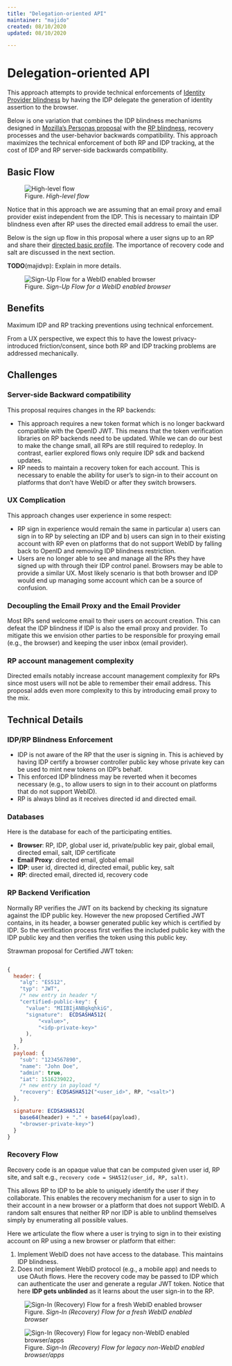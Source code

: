 ```yaml
---
title: "Delegation-oriented API"
maintainer: "majido"
created: 08/10/2020
updated: 08/10/2020

---
```



# Delegation-oriented API

This approach attempts to provide technical enforcements of [Identity Provider
blindness](glossary.md#identity-provider-blindness) by having the IDP delegate
the generation of identity assertion to the browser.

Below is one variation that combines the IDP blindness mechanisms designed in
[Mozilla’s Personas proposal](https://en.wikipedia.org/wiki/Mozilla_Persona)
with the [RP blindness](glossary.md#relying-party-blindness), recovery processes
and the user-behavior backwards compatibility. This approach maximizes the
technical enforcement of both RP and IDP tracking, at the cost of IDP and RP
server-side backwards compatibility.

## Basic Flow

<figure class="image">
  <img src="./static/delegation-api-flow.svg" alt="High-level flow" />
  <figcaption>Figure. <em>High-level flow</em></figcaption>
</figure>

Notice that in this approach we are assuming that an email proxy and email
provider exist independent from the IDP. This is necessary to maintain IDP
blindness even after RP uses the directed email address to email the user.

Below is the sign up flow in this proposal where a user signs up to an RP and
share their [directed basic profile](glossary.md#directed-basic-profile). The
importance of recovery code and salt are discussed in the next section.

**TODO**(majidvp): Explain in more details.

<figure class="image">
  <img src="./static/delegation-api-signup-flow.svg" alt="Sign-Up Flow for a WebID enabled browser" />
  <figcaption>Figure. <em>Sign-Up Flow for a WebID enabled browser</em></figcaption>
</figure>


## Benefits

Maximum IDP and RP tracking preventions using technical enforcement.

From a UX perspective, we expect this to have the lowest privacy-introduced
friction/consent, since both RP and IDP tracking problems are addressed
mechanically.


## Challenges

### Server-side Backward compatibility

This proposal requires changes in the RP backends:

- This approach requires a new token format which is no longer backward
  compatible with the OpenID JWT. This means that the token verification
  libraries on RP backends need to be updated. While we can do our best to make
  the change small, all RPs are  still required to redeploy. In contrast,
  earlier explored flows only require IDP sdk and backend updates.
- RP needs to maintain a recovery token for each account. This is necessary to
  enable the ability for user’s to sign-in to their account on platforms that
  don’t have WebID or after they switch browsers.

### UX Complication
This approach changes user experience in some respect:

- RP sign in experience would remain the same in particular a) users can sign in
  to RP by selecting an IDP and b) users can sign in to their existing account
  with RP even on platforms that do not support WebID by falling back to OpenID
  and removing IDP blindness restriction.
- Users are no longer able to see and manage all the RPs they have signed up
  with through their IDP control panel. Browsers may be able to provide a
  similar UX. Most likely scenario is that both browser and IDP would end up
  managing some account which can be a source of confusion.

### Decoupling the Email Proxy and the Email Provider

Most RPs send welcome email to their users on account creation. This can defeat
the IDP blindness if IDP is also the email proxy and provider. To mitigate this
we envision other parties to be responsible for proxying email (e.g., the
browser) and keeping the user inbox (email provider). 

### RP account management complexity

Directed emails notably increase account management complexity for RPs since
most users will not be able to remember their email address. This proposal adds
even more complexity to this by introducing email proxy to the mix.

## Technical Details


### IDP/RP Blindness Enforcement

- IDP is not aware of the RP that the user is signing in. This is achieved by
  having IDP certify a browser controller public key whose private key can be
  used to mint new tokens on IDP’s behalf.
- This enforced IDP blindness may be reverted when it becomes necessary (e.g.,
  to allow users to sign in to their account on platforms that do not support
  WebID).
- RP is always blind as it receives directed id and directed email.

### Databases

Here is the database for each of the participating entities.

* **Browser**: RP, IDP, global user id, private/public key pair, global email, directed email, salt, IDP certificate
* **Email Proxy**: directed email, global email
* **IDP**: user id, directed id, directed email, public key, salt
* **RP**: directed email, directed id, recovery code


### RP Backend Verification

Normally RP verifies the JWT on its backend by checking its signature against
the IDP public key. However the new proposed Certified JWT contains, in its
header, a bowser generated public key which is certified by IDP. So the
verification process first verifies the included public key with the IDP public
key and then verifies the token using this public key.


Strawman proposal for Certified JWT token:

```js

{
  header: {
    "alg": "ES512",
    "typ": "JWT",
    /* new entry in header */
    "certified-public-key": {
      "value": "MIIBIjANBgkqhkiG",
      "signature":  ECDSASHA512(
          "<value>",
          "<idp-private-key>"
      ),
    }
  },
  payload: {
    "sub": "1234567890",
    "name": "John Doe",
    "admin": true,
    "iat": 1516239022,
    /* new entry in payload */
    "recovery": ECDSASHA512("<user_id>", RP, "<salt>")
  },

  signature: ECDSASHA512(
    base64(header) + "." + base64(payload),
    "<browser-private-key>")
  }
}
```

### Recovery Flow

Recovery code is an opaque value that can be computed given user id, RP site,
and salt e.g., `recovery code = SHA512(user_id, RP, salt)`.

This allows RP to IDP to be able to uniquely identify the user if they
collaborate. This enables the recovery mechanism for a user to sign in to their
account in a new browser or a platform that does not support WebID. A random
salt ensures that neither RP nor IDP is able to unblind themselves simply by
enumerating all possible values.

Here we articulate the flow where a user is trying to sign in to their existing
account on RP using a new browser or platform that either: 

 1. Implement WebID does not have access to the database. This maintains IDP
    blindness. 
 2. Does not implement WebID protocol (e.g., a mobile app) and needs to use
    OAuth flows. Here the recovery code may be passed to IDP which can
    authenticate the user and generate a regular JWT token. Notice that here 
    **IDP gets unblinded** as it learns about the user sign-in to the RP.  


<figure class="image">
  <img src="./static/delegation-api-recovery-signin-flow.svg" alt="Sign-In (Recovery) Flow for a fresh WebID enabled browser" />
  <figcaption>Figure. <em>Sign-In (Recovery) Flow for a fresh WebID enabled browser</em></figcaption>
</figure>



<figure class="image">
  <img src="./static/delegation-api-recovery-legacy-flow.svg" alt="Sign-In (Recovery) Flow for legacy non-WebID enabled browser/apps" />
  <figcaption>Figure. <em>Sign-In (Recovery) Flow for legacy non-WebID enabled browser/apps</em></figcaption>
</figure>
